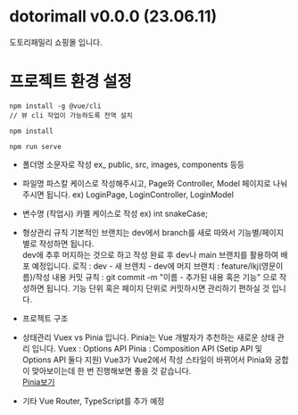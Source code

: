 # dotorimall v0.0.0 (23.06.11)
도토리패밀리 쇼핑몰 입니다.

# 프로젝트 환경 설정
```
npm install -g @vue/cli
// 뷰 cli 작업이 가능하도록 전역 설치
```
```
npm install
```
```
npm run serve
```

- 폴더명
소문자로 작성
ex_ public, src, images, components 등등

- 파일명
파스칼 케이스로 작성해주시고,
Page와 Controller, Model 페이지로 나눠주시면 됩니다.
ex) LoginPage, LoginController, LoginModel 

- 변수명 (작업시)
카멜 케이스로 작성
ex) int snakeCase;

- 형상관리 규칙
기본적인 브랜치는 dev에서 branch를 새로 따와서 기능별/페이지 별로 작성하면 됩니다.   
dev에 추후 머지하는 것으로 하고 작성 완료 후 dev나 main 브랜치를 활용하여 배포 예정입니다.
로직 : dev - 새 브렌치 - dev에 머지
브랜치 : feature/lkj(영문이름)/작성 내용
커밋 규칙 : git commit -m "이름 - 추가된 내용 혹은 기능" 으로 작성하면 됩니다.
기능 단위 혹은 페이지 단위로 커밋하시면 관리하기 편하실 것 입니다.

- 프로젝트 구조



- 상태관리
Vuex vs Pinia 입니다.
Pinia는 Vue 개발자가 추천하는 새로운 상태 관리 입니다.
Vuex : Options API
Pinia : Composition API (Setip API 및 Options API 둘다 지원)
Vue3가 Vue2에서 작성 스타일이 바뀌어서 Pinia와 궁합이 맞아보이는데 한 번 진행해보면 좋을 것 같습니다.  
<a href="https://velog.io/@hgoguma_124/Vue.js%EC%9D%98-%EC%83%88%EB%A1%9C%EC%9A%B4-%EC%83%81%ED%83%9C-%EA%B4%80%EB%A6%AC-%EB%9D%BC%EC%9D%B4%EB%B8%8C%EB%9F%AC%EB%A6%AC-Pinia" alt="Pinia">Pinia보기</a>

- 기타
Vue Router, TypeScript를 추가 예정

